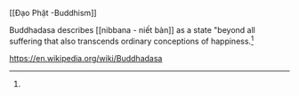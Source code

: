 [[Đạo Phật -Buddhism]]

Buddhadasa describes [[nibbana - niết bàn]] as a state "beyond all suffering that also transcends ordinary conceptions of happiness.[^1]
 
 
[^1]: 

https://en.wikipedia.org/wiki/Buddhadasa